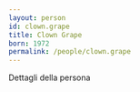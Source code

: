 ```yaml
---
layout: person
id: clown.grape
title: Clown Grape
born: 1972
permalink: /people/clown.grape
---
```


Dettagli della persona 